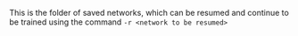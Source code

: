 This is the folder of saved networks, which can be resumed and continue to be trained using the command ``-r <network to be resumed>``
